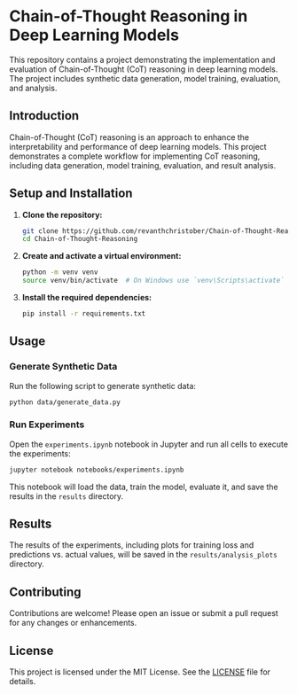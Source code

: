 # **Chain-of-Thought Reasoning in Deep Learning Models**

This repository contains a project demonstrating the implementation and evaluation of Chain-of-Thought (CoT) reasoning in deep learning models. The project includes synthetic data generation, model training, evaluation, and analysis.

## **Introduction**

Chain-of-Thought (CoT) reasoning is an approach to enhance the interpretability and performance of deep learning models. This project demonstrates a complete workflow for implementing CoT reasoning, including data generation, model training, evaluation, and result analysis.

## **Setup and Installation**

1. **Clone the repository:**
   ```bash
   git clone https://github.com/revanthchristober/Chain-of-Thought-Reasoning.git
   cd Chain-of-Thought-Reasoning
   ```

2. **Create and activate a virtual environment:**
   ```bash
   python -m venv venv
   source venv/bin/activate  # On Windows use `venv\Scripts\activate`
   ```

3. **Install the required dependencies:**
   ```bash
   pip install -r requirements.txt
   ```

## **Usage**

### Generate Synthetic Data

Run the following script to generate synthetic data:
```bash
python data/generate_data.py
```

### Run Experiments

Open the `experiments.ipynb` notebook in Jupyter and run all cells to execute the experiments:
```bash
jupyter notebook notebooks/experiments.ipynb
```

This notebook will load the data, train the model, evaluate it, and save the results in the `results` directory.

## **Results**

The results of the experiments, including plots for training loss and predictions vs. actual values, will be saved in the `results/analysis_plots` directory. 

## **Contributing**

Contributions are welcome! Please open an issue or submit a pull request for any changes or enhancements.

## **License**

This project is licensed under the MIT License. See the [LICENSE](LICENSE) file for details.
